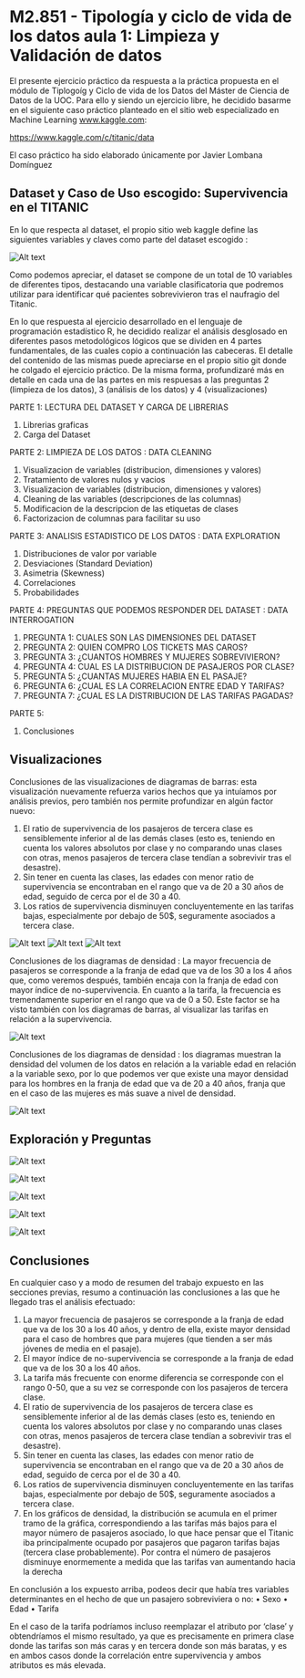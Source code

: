 # M2.851 - Tipología y ciclo de vida de los datos aula 1: Limpieza y Validación de datos

El presente ejercicio práctico da respuesta a la práctica propuesta en el módulo de Tiplogoíg y Ciclo de vida de los Datos del Máster de Ciencia de Datos de la UOC. Para ello y siendo un ejercicio libre, he decidido basarme en el siguiente caso práctico planteado en el sitio web especializado en Machine Learning www.kaggle.com:

https://www.kaggle.com/c/titanic/data

El caso práctico ha sido elaborado únicamente por Javier Lombana Domínguez

## Dataset y Caso de Uso escogido: Supervivencia en el TITANIC
En lo que respecta al dataset, el propio sitio web kaggle define las siguientes variables y claves como parte del dataset escogido :


![Alt text](https://github.com/jlombanado/M2.8517-PRACTICA2/blob/master/imagenes/Dataset.png "Dataset")

Como podemos apreciar, el dataset se compone de un total de 10 variables de diferentes tipos, destacando una variable clasificatoria que podremos utilizar para identificar qué pacientes sobrevivieron tras el naufragio del Titanic.

En lo que respuesta al ejercicio desarrollado en el lenguaje de programación estadístico R, he decidido realizar el análisis desglosado en diferentes pasos metodológicos lógicos que se dividen en 4 partes fundamentales, de las cuales copio a continuación las cabeceras. El detalle del contenido de las mismas puede apreciarse en el propio sitio git donde he colgado el ejercicio práctico. De la misma forma, profundizaré más en detalle en cada una de las partes en mis respuesas a las preguntas 2 (limpieza de los datos), 3 (análisis de los datos) y 4 (visualizaciones)

PARTE 1: LECTURA DEL DATASET Y CARGA DE LIBRERIAS
1.	Librerias graficas
2.	Carga del Dataset

PARTE 2: LIMPIEZA DE LOS DATOS : DATA CLEANING
1.	Visualizacion de variables (distribucion, dimensiones y valores)
2.	Tratamiento de valores nulos y vacios
3.	Visualizacion de variables (distribucion, dimensiones y valores)
4.	Cleaning de las variables (descripciones de las columnas)
5.	Modificacion de la descripcion de las etiquetas de clases
6.	Factorizacion de columnas para facilitar su uso

PARTE 3: ANALISIS ESTADISTICO DE LOS DATOS : DATA EXPLORATION  
1.	Distribuciones de valor por variable
2.	Desviaciones (Standard Deviation)
3.	Asimetria (Skewness)
4.	Correlaciones
5.	Probabilidades

PARTE 4: PREGUNTAS QUE PODEMOS RESPONDER DEL DATASET : DATA INTERROGATION 
1. PREGUNTA 1: CUALES SON LAS DIMENSIONES DEL DATASET
2. PREGUNTA 2: QUIEN COMPRO LOS TICKETS MAS CAROS?
3. PREGUNTA 3: ¿CUANTOS HOMBRES Y MUJERES SOBREVIVIERON?
4. PREGUNTA 4:  CUAL ES LA DISTRIBUCION DE PASAJEROS POR CLASE?
5. PREGUNTA 5: ¿CUANTAS MUJERES HABIA EN EL PASAJE?
6. PREGUNTA 6: ¿CUAL ES LA CORRELACION ENTRE EDAD Y TARIFAS?
7. PREGUNTA 7: ¿CUAL ES LA DISTRIBUCION DE LAS TARIFAS PAGADAS? 

PARTE 5:
1.	Conclusiones

## Visualizaciones

Conclusiones de las visualizaciones de diagramas de barras: esta visualización nuevamente refuerza varios hechos que ya intuíamos por análisis previos, pero también nos permite profundizar en algún factor nuevo:
1.	El ratio de supervivencia de los pasajeros de tercera clase es sensiblemente inferior al de las demás clases (esto es, teniendo en cuenta los valores absolutos por clase y no comparando unas clases con otras, menos pasajeros de tercera clase tendían a sobrevivir tras el desastre).
2.	Sin tener en cuenta las clases, las edades con menor ratio de supervivencia se encontraban en el rango que va de 20 a 30 años de edad, seguido de cerca por el de 30 a 40.
3.	Los ratios de supervivencia disminuyen concluyentemente en las tarifas bajas, especialmente por debajo de 50$, seguramente asociados a tercera clase.

![Alt text](https://github.com/jlombanado/M2.8517-PRACTICA2/blob/master/imagenes/Barchart1.png "Barchart1")
![Alt text](https://github.com/jlombanado/M2.8517-PRACTICA2/blob/master/imagenes/Barchart2.png "Barchart2")
![Alt text](https://github.com/jlombanado/M2.8517-PRACTICA2/blob/master/imagenes/Barchart3.png "Barchart3")


Conclusiones de los diagramas de densidad : La mayor frecuencia de pasajeros se corresponde a la franja de edad que va de los 30 a los 4 años que, como veremos después, también encaja con la franja de edad con mayor índice de no-supervivencia.  En cuanto a la tarifa, la frecuencia es tremendamente superior en el rango que va de 0 a 50. Este factor se ha visto también con los diagramas de barras, al visualizar las tarifas en relación a la supervivencia.

![Alt text](https://github.com/jlombanado/M2.8517-PRACTICA2/blob/master/imagenes/Histograms.png "Histograms")

Conclusiones de los diagramas de densidad : los diagramas muestran la densidad del volumen de los datos en relación a la variable edad en relación a la variable sexo, por lo que podemos ver que existe una mayor densidad para los hombres en la franja de edad que va de 20 a 40 años, franja que en el caso de las mujeres es más suave a nivel de densidad.

![Alt text](https://github.com/jlombanado/M2.8517-PRACTICA2/blob/master/imagenes/Densidad.png "Densidad")

## Exploración y Preguntas

![Alt text](https://github.com/jlombanado/M2.8517-PRACTICA2/blob/master/imagenes/Exploration1.png "Exploration1")

![Alt text](https://github.com/jlombanado/M2.8517-PRACTICA2/blob/master/imagenes/Exploration2.png "Exploration2")

![Alt text](https://github.com/jlombanado/M2.8517-PRACTICA2/blob/master/imagenes/Exploration3.png "Exploration3")

![Alt text](https://github.com/jlombanado/M2.8517-PRACTICA2/blob/master/imagenes/Exploration4.png "Exploration4")

![Alt text](https://github.com/jlombanado/M2.8517-PRACTICA2/blob/master/imagenes/Exploration5.png "Exploration5")


## Conclusiones

En cualquier caso y a modo de resumen del trabajo expuesto en las secciones previas, resumo a continuación las conclusiones a las que he llegado tras el análisis efectuado:

1.	La mayor frecuencia de pasajeros se corresponde a la franja de edad que va de los 30 a los 40 años, y dentro de ella, existe mayor densidad para el caso de hombres que para mujeres (que tienden a ser más jóvenes de media en el pasaje).
2.	El mayor  índice de no-supervivencia se corresponde a la franja de edad que va de los 30 a los 40 años.  
3.	La tarifa más frecuente con enorme diferencia se corresponde con el rango 0-50, que a su vez se corresponde con los pasajeros de tercera clase. 
4.	El ratio de supervivencia de los pasajeros de tercera clase es sensiblemente inferior al de las demás clases (esto es, teniendo en cuenta los valores absolutos por clase y no comparando unas clases con otras, menos pasajeros de tercera clase tendían a sobrevivir tras el desastre).
5.	Sin tener en cuenta las clases, las edades con menor ratio de supervivencia se encontraban en el rango que va de 20 a 30 años de edad, seguido de cerca por el de 30 a 40.
6.	Los ratios de supervivencia disminuyen concluyentemente en las tarifas bajas, especialmente por debajo de 50$, seguramente asociados a tercera clase.
7.	En los gráficos de densidad, la distribución se acumula en el primer tramo de la gráfica, correspondiendo a las tarifas más bajos para el mayor número de pasajeros asociado, lo que hace pensar que el Titanic iba principalmente ocupado por pasajeros que pagaron tarifas bajas (tercera clase probablemente). Por contra el número de pasajeros disminuye enormemente a medida que las tarifas van aumentando hacia la derecha

En conclusión a los expuesto arriba, podeos decir que había tres variables determinantes en el hecho de que un pasajero sobreviviera o no:
•	Sexo
•	Edad
•	Tarifa

En el caso de la tarifa podríamos incluso reemplazar el atributo por ‘clase’ y obtendríamos el mismo resultado, ya que es precisamente en primera clase donde las tarifas son más caras y en tercera donde son más baratas, y es en ambos casos donde la correlación entre supervivencia y ambos atributos es más elevada.

